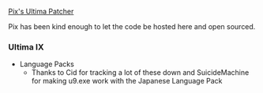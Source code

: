 [Pix's Ultima Patcher](https://www.pixsoriginadventures.co.uk/category/ultima-patcher/)

Pix has been kind enough to let the code be hosted here and open sourced.

### Ultima IX
* Language Packs
  - Thanks to Cid for tracking a lot of these down and SuicideMachine for making u9.exe work with the Japanese Language Pack